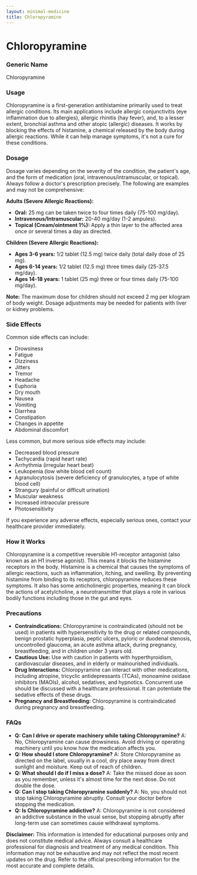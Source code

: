 ```yaml
---
layout: minimal-medicine
title: Chloropyramine
---
```


# Chloropyramine
### Generic Name
Chloropyramine

### Usage

Chloropyramine is a first-generation antihistamine primarily used to treat allergic conditions.  Its main applications include allergic conjunctivitis (eye inflammation due to allergies), allergic rhinitis (hay fever), and, to a lesser extent, bronchial asthma and other atopic (allergic) diseases.  It works by blocking the effects of histamine, a chemical released by the body during allergic reactions.  While it can help manage symptoms, it's not a cure for these conditions.


### Dosage

Dosage varies depending on the severity of the condition, the patient's age, and the form of medication (oral, intravenous/intramuscular, or topical).  Always follow a doctor's prescription precisely.  The following are examples and may not be comprehensive:

**Adults (Severe Allergic Reactions):**

* **Oral:** 25 mg can be taken twice to four times daily (75-100 mg/day).
* **Intravenous/Intramuscular:** 20-40 mg/day (1-2 ampules).
* **Topical (Cream/ointment 1%):** Apply a thin layer to the affected area once or several times a day as directed.


**Children (Severe Allergic Reactions):**

* **Ages 3-6 years:** 1/2 tablet (12.5 mg) twice daily (total daily dose of 25 mg).
* **Ages 6-14 years:** 1/2 tablet (12.5 mg) three times daily (25-37.5 mg/day).
* **Ages 14-18 years:** 1 tablet (25 mg) three or four times daily (75-100 mg/day).

**Note:**  The maximum dose for children should not exceed 2 mg per kilogram of body weight.  Dosage adjustments may be needed for patients with liver or kidney problems.


### Side Effects

Common side effects can include:

* Drowsiness
* Fatigue
* Dizziness
* Jitters
* Tremor
* Headache
* Euphoria
* Dry mouth
* Nausea
* Vomiting
* Diarrhea
* Constipation
* Changes in appetite
* Abdominal discomfort

Less common, but more serious side effects may include:

* Decreased blood pressure
* Tachycardia (rapid heart rate)
* Arrhythmia (irregular heart beat)
* Leukopenia (low white blood cell count)
* Agranulocytosis (severe deficiency of granulocytes, a type of white blood cell)
* Strangury (painful or difficult urination)
* Muscular weakness
* Increased intraocular pressure
* Photosensitivity


If you experience any adverse effects, especially serious ones, contact your healthcare provider immediately.


### How it Works

Chloropyramine is a competitive reversible H1-receptor antagonist (also known as an H1 inverse agonist).  This means it blocks the histamine receptors in the body. Histamine is a chemical that causes the symptoms of allergic reactions, such as inflammation, itching, and swelling. By preventing histamine from binding to its receptors, chloropyramine reduces these symptoms.  It also has some anticholinergic properties, meaning it can block the actions of acetylcholine, a neurotransmitter that plays a role in various bodily functions including those in the gut and eyes.


### Precautions

* **Contraindications:** Chloropyramine is contraindicated (should not be used) in patients with hypersensitivity to the drug or related compounds, benign prostatic hyperplasia, peptic ulcers, pyloric or duodenal stenosis, uncontrolled glaucoma, an acute asthma attack, during pregnancy, breastfeeding, and in children under 3 years old.
* **Cautious Use:**  Use with caution in patients with hyperthyroidism, cardiovascular diseases, and in elderly or malnourished individuals.
* **Drug Interactions:** Chloropyramine can interact with other medications, including atropine, tricyclic antidepressants (TCAs), monoamine oxidase inhibitors (MAOIs), alcohol, sedatives, and hypnotics.  Concurrent use should be discussed with a healthcare professional.  It can potentiate the sedative effects of these drugs.
* **Pregnancy and Breastfeeding:** Chloropyramine is contraindicated during pregnancy and breastfeeding.

### FAQs

* **Q: Can I drive or operate machinery while taking Chloropyramine?** A: No, Chloropyramine can cause drowsiness. Avoid driving or operating machinery until you know how the medication affects you.
* **Q: How should I store Chloropyramine?** A: Store Chloropyramine as directed on the label, usually in a cool, dry place away from direct sunlight and moisture.  Keep out of reach of children.
* **Q: What should I do if I miss a dose?** A: Take the missed dose as soon as you remember, unless it's almost time for the next dose. Do not double the dose.
* **Q: Can I stop taking Chloropyramine suddenly?** A: No, you should not stop taking Chloropyramine abruptly. Consult your doctor before stopping the medication.
* **Q: Is Chloropyramine addictive?** A:  Chloropyramine is not considered an addictive substance in the usual sense, but stopping abruptly after long-term use can sometimes cause withdrawal symptoms.


**Disclaimer:** This information is intended for educational purposes only and does not constitute medical advice.  Always consult a healthcare professional for diagnosis and treatment of any medical condition.  This information may not be exhaustive and may not reflect the most recent updates on the drug.  Refer to the official prescribing information for the most accurate and complete details.
